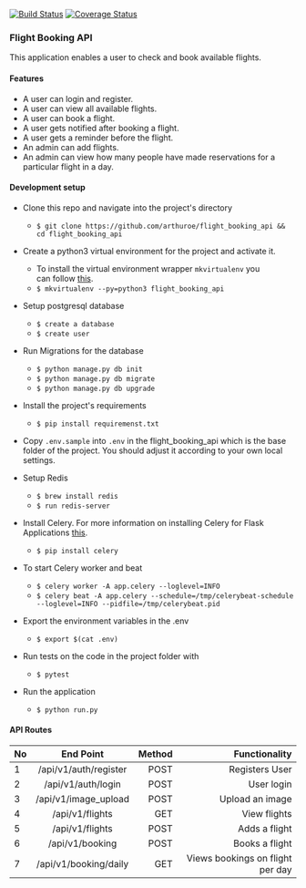 [![Build Status](https://travis-ci.org/arthuroe/flight_booking_api.svg?branch=develop)](https://travis-ci.org/arthuroe/flight_booking_api)
[![Coverage Status](https://coveralls.io/repos/github/arthuroe/flight_booking_api/badge.svg?branch=develop)](https://coveralls.io/github/arthuroe/flight_booking_api?branch=develop)

### Flight Booking API

This application enables a user to check and book available flights.

#### Features

- A user can login and register.
- A user can view all available flights.
- A user can book a flight.
- A user gets notified after booking a flight.
- A user gets a reminder before the flight.
- An admin can add flights.
- An admin can view how many people have made reservations for a particular flight in a day.

#### Development setup

- Clone this repo and navigate into the project's directory

  - `$ git clone https://github.com/arthuroe/flight_booking_api && cd flight_booking_api`

- Create a python3 virtual environment for the project and activate it.

  - To install the virtual environment wrapper `mkvirtualenv` you can follow [this](https://jamie.curle.io/installing-pip-virtualenv-and-virtualenvwrapper-on-os-x).
  - `$ mkvirtualenv --py=python3 flight_booking_api`

- Setup postgresql database

  - `$ create a database`
  - `$ create user`

- Run Migrations for the database

  - `$ python manage.py db init`
  - `$ python manage.py db migrate`
  - `$ python manage.py db upgrade`

- Install the project's requirements

  - `$ pip install requiremenst.txt`

- Copy `.env.sample` into `.env` in the flight_booking_api which is the base folder of the project. You should adjust it according to your own local settings.

- Setup Redis

  - `$ brew install redis`
  - `$ run redis-server`

- Install Celery. For more information on installing Celery for Flask Applications [this](http://flask.pocoo.org/docs/0.12/patterns/celery/).

  - `$ pip install celery`

- To start Celery worker and beat

  - `$ celery worker -A app.celery --loglevel=INFO`
  - `$ celery beat -A app.celery --schedule=/tmp/celerybeat-schedule --loglevel=INFO --pidfile=/tmp/celerybeat.pid`

- Export the environment variables in the .env

  - `$ export $(cat .env)`

- Run tests on the code in the project folder with

  - `$ pytest`

- Run the application
  - `$ python run.py`

#### API Routes

| No  |       End Point       | Method |                    Functionality |
| --- | :-------------------: | -----: | -------------------------------: |
| 1   | /api/v1/auth/register |   POST |                   Registers User |
| 2   |  /api/v1/auth/login   |   POST |                       User login |
| 3   | /api/v1/image_upload  |   POST |                  Upload an image |
| 4   |    /api/v1/flights    |    GET |                     View flights |
| 5   |    /api/v1/flights    |   POST |                    Adds a flight |
| 6   |    /api/v1/booking    |   POST |                   Books a flight |
| 7   | /api/v1/booking/daily |    GET | Views bookings on flight per day |

